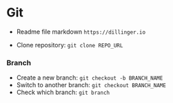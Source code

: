 # Git

  - Readme file markdown `https://dillinger.io`

  - Clone repository: `git clone REPO_URL`

### Branch
  - Create a new branch: `git checkout -b BRANCH_NAME`
  - Switch to another branch: `git checkout BRANCH_NAME`
  - Check which branch: `git branch`
